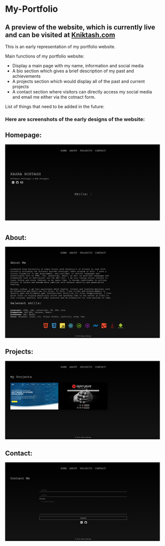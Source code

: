 # My-Portfolio
## A preview of the website, which is currently live and can be visited at [Kniktash.com](https://kniktash.com/)

This is an early representation of my portfolio website.

Main functions of my portfolio website:

* Display a main page with my name, information and social media
* A bio section which gives a brief description of my past and achievements
* A projects section which would display all of the past and current projects
* A contact section where visitors can directly access my social media and email me either via the cotnact form.

List of things that need to be added in the future:

### Here are screenshots of the early designs of the website:

## Homepage:

![Homepage](/Screenshots/index.png)

## About:

![About](/Screenshots/about.png)

## Projects:

![Project](/Screenshots/projects.png)

## Contact:

![Contact](/Screenshots/contact.png)
